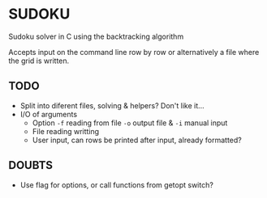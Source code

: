 # SUDOKU
Sudoku solver in C using the backtracking algorithm

Accepts input on the command line row by row or alternatively a file where
the grid is written.

## TODO
* Split into diferent files, solving & helpers? Don't like it...
* I/O of arguments
  * Option `-f` reading from file `-o` output file & `-i` manual input
  * File reading writting
  * User input, can rows be printed after input, already formatted?

## DOUBTS
* Use flag for options, or call functions from getopt switch?
